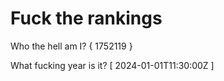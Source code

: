 # Fuck the rankings

Who the hell am I?
{ 1752119 }

What fucking year is it?
[ 2024-01-01T11:30:00Z ]
